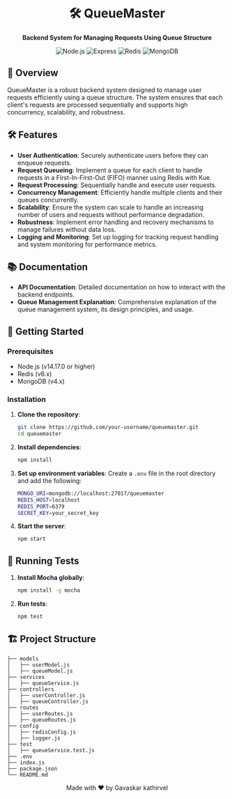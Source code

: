 <h1 align="center">🛠️ QueueMaster</h1>

<p align="center">
  <strong>Backend System for Managing Requests Using Queue Structure</strong>
</p>

<p align="center">
  <img src="https://img.shields.io/badge/Node.js-v14.17.0-green" alt="Node.js">
  <img src="https://img.shields.io/badge/Express-4.x-blue" alt="Express">
  <img src="https://img.shields.io/badge/Redis-6.x-red" alt="Redis">
  <img src="https://img.shields.io/badge/MongoDB-4.x-green" alt="MongoDB">
</p>

## 🌟 Overview

QueueMaster is a robust backend system designed to manage user requests efficiently using a queue structure. The system ensures that each client's requests are processed sequentially and supports high concurrency, scalability, and robustness.

## 🛠️ Features

- **User Authentication**: Securely authenticate users before they can enqueue requests.
- **Request Queueing**: Implement a queue for each client to handle requests in a First-In-First-Out (FIFO) manner using Redis with Kue.
- **Request Processing**: Sequentially handle and execute user requests.
- **Concurrency Management**: Efficiently handle multiple clients and their queues concurrently.
- **Scalability**: Ensure the system can scale to handle an increasing number of users and requests without performance degradation.
- **Robustness**: Implement error handling and recovery mechanisms to manage failures without data loss.
- **Logging and Monitoring**: Set up logging for tracking request handling and system monitoring for performance metrics.

## 📚 Documentation

- **API Documentation**: Detailed documentation on how to interact with the backend endpoints.
- **Queue Management Explanation**: Comprehensive explanation of the queue management system, its design principles, and usage.

## 🚀 Getting Started

### Prerequisites

- Node.js (v14.17.0 or higher)
- Redis (v6.x)
- MongoDB (v4.x)

### Installation

1. **Clone the repository**:
    ```sh
    git clone https://github.com/your-username/queuemaster.git
    cd queuemaster
    ```

2. **Install dependencies**:
    ```sh
    npm install
    ```

3. **Set up environment variables**:
    Create a `.env` file in the root directory and add the following:
    ```sh
    MONGO_URI=mongodb://localhost:27017/queuemaster
    REDIS_HOST=localhost
    REDIS_PORT=6379
    SECRET_KEY=your_secret_key
    ```

4. **Start the server**:
    ```sh
    npm start
    ```

## 🧪 Running Tests

1. **Install Mocha globally**:
    ```sh
    npm install -g mocha
    ```

2. **Run tests**:
    ```sh
    npm test
    ```

## 🏗️ Project Structure

```plaintext
├── models
│   ├── userModel.js
│   ├── queueModel.js
├── services
│   ├── queueService.js
├── controllers
│   ├── userController.js
│   ├── queueController.js
├── routes
│   ├── userRoutes.js
│   ├── queueRoutes.js
├── config
│   ├── redisConfig.js
│   ├── logger.js
├── test
│   ├── queueService.test.js
├── .env
├── index.js
├── package.json
└── README.md

```

<p align="center">
  Made with ❤️ by Gavaskar kathirvel
</p>
